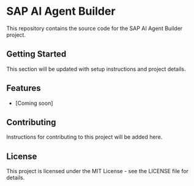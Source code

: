 # SAP AI Agent Builder

This repository contains the source code for the SAP AI Agent Builder project.

## Getting Started

This section will be updated with setup instructions and project details.

## Features

- [Coming soon]

## Contributing

Instructions for contributing to this project will be added here.

## License

This project is licensed under the MIT License - see the LICENSE file for details. 